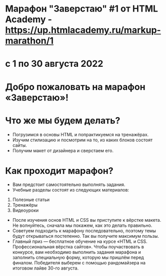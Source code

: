 # Марафон "Заверстаю" #1 от HTML Academy - https://up.htmlacademy.ru/markup-marathon/1
# c 1 по 30 августа 2022

# Добро пожаловать на марафон «Заверстаю»!

# Что же мы будем делать?

- Погрузимся в основы HTML и попрактикуемся на тренажёрах.
- Изучим стилизацию и посмотрим на то, из каких блоков состоят сайты.
- Получим макет от дизайнера и сверстаем его.

# Как проходит марафон?

- Вам предстоит самостоятельно выполнять задания.
- Учебные разделы состоят из следующих материалов:
1) Полезные статьи
2) Тренажёры
3) Видеоуроки
- После изучения основ HTML и CSS вы приступите к вёрстке макета. Не волнуйтесь, сначала мы покажем, как это делать правильно.
- Советуем подходить к марафону последовательно, поэтому темы будут открываться постепенно. Так вы получите максимум пользы.
- Главный приз — бесплатное обучение на курсе «HTML и CSS. Профессиональная вёрстка сайтов». Чтобы поучаствовать в конкурсе, вам необходимо выполнить задания марафона и заполнить специальную форму, которую мы пришлём перед финалом. Победителя выберем с помощью рандомайзера на итоговом лайве 30-го августа.
